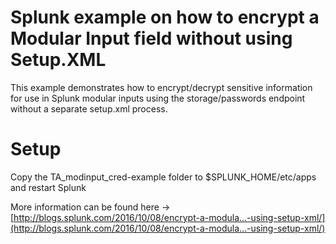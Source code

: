 # Splunk example on how to encrypt a Modular Input field without using Setup.XML
This example demonstrates how to encrypt/decrypt sensitive information for use in Splunk modular inputs using the storage/passwords endpoint without a separate setup.xml process.

# Setup
Copy the TA_modinput_cred-example folder to $SPLUNK_HOME/etc/apps and restart Splunk


More information can be found here -> [http://blogs.splunk.com/2016/10/08/encrypt-a-modula…-using-setup-xml/](http://blogs.splunk.com/2016/10/08/encrypt-a-modula…-using-setup-xml/)